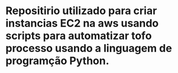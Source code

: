# Repositirio utilizado para criar instancias EC2 na aws usando scripts para automatizar tofo processo usando a linguagem de programção Python.
